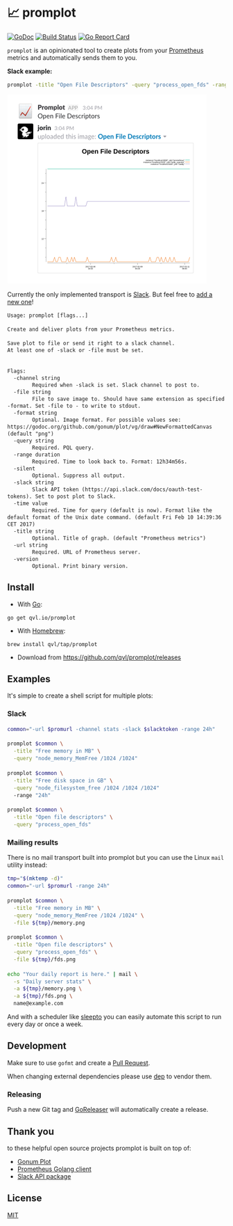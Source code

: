 #  :chart_with_upwards_trend: promplot

[![GoDoc](https://godoc.org/qvl.io/promplot?status.svg)](https://godoc.org/qvl.io/promplot)
[![Build Status](https://travis-ci.org/qvl/promplot.svg?branch=master)](https://travis-ci.org/qvl/promplot)
[![Go Report Card](https://goreportcard.com/badge/qvl.io/promplot)](https://goreportcard.com/report/qvl.io/promplot)


`promplot` is an opinionated tool to create plots from your [Prometheus](https://prometheus.io/) metrics and automatically sends them to you.


**Slack example:**

``` sh
promplot -title "Open File Descriptors" -query "process_open_fds" -range "7d" -url $promurl -slack $slacktoken -channel stats
```

![Demo Screenshot](screenshot.png)

Currently the only implemented transport is [Slack](https://slack.com/).
But feel free to [add a new one](#development)!


    Usage: promplot [flags...]

    Create and deliver plots from your Prometheus metrics.

    Save plot to file or send it right to a slack channel.
    At least one of -slack or -file must be set.


    Flags:
      -channel string
            Required when -slack is set. Slack channel to post to.
      -file string
            File to save image to. Should have same extension as specified -format. Set -file to - to write to stdout.
      -format string
            Optional. Image format. For possible values see: https://godoc.org/github.com/gonum/plot/vg/draw#NewFormattedCanvas (default "png")
      -query string
            Required. PQL query.
      -range duration
            Required. Time to look back to. Format: 12h34m56s.
      -silent
            Optional. Suppress all output.
      -slack string
            Slack API token (https://api.slack.com/docs/oauth-test-tokens). Set to post plot to Slack.
      -time value
            Required. Time for query (default is now). Format like the default format of the Unix date command. (default Fri Feb 10 14:39:36 CET 2017)
      -title string
            Optional. Title of graph. (default "Prometheus metrics")
      -url string
            Required. URL of Prometheus server.
      -version
            Optional. Print binary version.


## Install

- With [Go](https://golang.org/):
```
go get qvl.io/promplot
```

- With [Homebrew](http://brew.sh/):
```
brew install qvl/tap/promplot
```

- Download from https://github.com/qvl/promplot/releases


## Examples

It's simple to create a shell script for multiple plots:

### Slack

```sh
common="-url $promurl -channel stats -slack $slacktoken -range 24h"

promplot $common \
  -title "Free memory in MB" \
  -query "node_memory_MemFree /1024 /1024"

promplot $common \
  -title "Free disk space in GB" \
  -query "node_filesystem_free /1024 /1024 /1024"
  -range "24h"

promplot $common \
  -title "Open file descriptors" \
  -query "process_open_fds"
```


### Mailing results

There is no mail transport built into promplot but you can use the Linux `mail` utility instead:

```sh
tmp="$(mktemp -d)"
common="-url $promurl -range 24h"

promplot $common \
  -title "Free memory in MB" \
  -query "node_memory_MemFree /1024 /1024" \
  -file ${tmp}/memory.png

promplot $common \
  -title "Open file descriptors" \
  -query "process_open_fds" \
  -file ${tmp}/fds.png

echo "Your daily report is here." | mail \
  -s "Daily server stats" \
  -a ${tmp}/memory.png \
  -a ${tmp}/fds.png \
  name@example.com
```


And with a scheduler like [sleepto](https://qvl.io/sleepto) you can easily automate this script to run every day or once a week.


## Development

Make sure to use `gofmt` and create a [Pull Request](https://github.com/qvl/promplot/pulls).

When changing external dependencies please use [dep](https://github.com/golang/dep/) to vendor them.


### Releasing

Push a new Git tag and [GoReleaser](https://github.com/goreleaser/releaser) will automatically create a release.


## Thank you

to these helpful open source projects promplot is built on top of:

- [Gonum Plot](https://github.com/gonum/plot)
- [Prometheus Golang client](https://github.com/prometheus/client_golang)
- [Slack API package](https://github.com/nlopes/slack)


## License

[MIT](./license)
